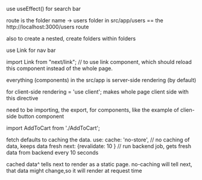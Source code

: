 use useEffect() for search bar


 route is the folder name -> users folder in src/app/users == the http://localhost:3000/users route

 also to create a nested, create folders within folders

 use Link for nav bar

 import Link from "next/link"; // to use link component, which should reload this component instead of the whole page.

 everything (components) in the src/app is server-side rendering (by default)

 for client-side rendering = 'use client';
 makes whole page client side with this directive

 need to be importing, the export, for components, like the example of clien-side button component
 
 import AddToCart from './AddToCart';

 fetch defaults to caching the data. use:
 cache: 'no-store', // no caching of data, keeps data fresh
        next: {revalidate: 10 } // run backend job, gets fresh data from backend every 10 seconds

cached data^ tells next to render as a static page.
no-caching will tell next, that data might change,so it will render at request time